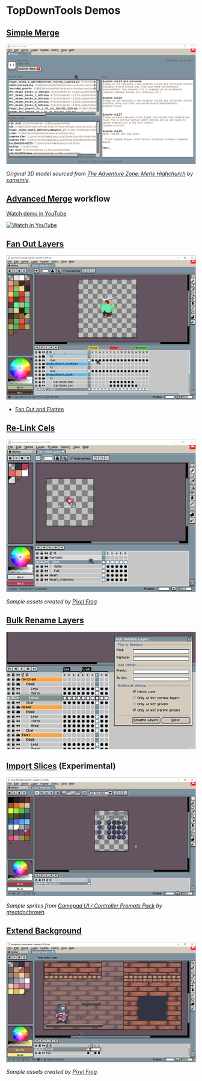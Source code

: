 # TopDownTools Demos

## [Simple Merge](Merge-Simple.md#simple-merge)
[![Simple Merge Demo](../assets/demos/demo-merge-simple.gif)](./demos/Demo-Merge-Simple.md#simple-merge)

*Original 3D model sourced from [The Adventure Zone: Merle Highchurch](https://blendswap.com/blend/28479) by [samsmie](https://blendswap.com/profile/371778).*

## [Advanced Merge](Merge-Advanced.md#advanced-merge) workflow
[Watch demo in YouTube](https://www.youtube.com/watch?v=ueuYmWoUgbM)

<a href="https://www.youtube.com/watch?v=ueuYmWoUgbM" target="_blank">
	<img src="https://img.youtube.com/vi/ueuYmWoUgbM/maxresdefault.jpg" alt="Watch in YouTube">
</a>

## [Fan Out Layers](Layers-FanOut.md#fan-out-layers)
[![Fan Out Demo](../assets/demos/demo-layers-fanout.gif)](./demos/Demo-Layers-FanOut.md#fan-out-layers)

+ [Fan Out and Flatten](./demos/Demo-Layers-FanOutFlat.md#fan-out-layers-with-flatten-layers-enabled)

## [Re-Link Cels](Relink-RelinkCels.md#re-link-all-cels)

[![ReLink Cels Demo](../assets/demos/demo-relink.gif)](./demos/Demo-RelinkCels.md#re-link-cels)

*Sample assets created by [Pixel Frog](https://pixelfrog-assets.itch.io/pirate-bomb).*

## [Bulk Rename Layers](Layers-BulkRename.md#bulk-rename-layers)
[![Bulk Rename Layers Demo](../assets/demos/demo-layers-bulkrename.gif)](./demos/Demo-Layers-BulkRename.md#bulk-rename-layers)

## [Import Slices](Extras-ImportSlices.md#import-slices) (Experimental)
[![Import Slices Demo](../assets/demos/demo-extras-importslices.gif)](./demos/Demo-Extras-ImportSlices.md#import-slices)

*Sample sprites from [Gamepad UI / Controller Prompts Pack](https://greatdocbrown.itch.io/gamepad-ui) by [greatdocbrown](https://greatdocbrown.itch.io/).*

## [Extend Background](Extras-ExtendBackground.md#extend-background)
[![Extend Background Demo](../assets/demos/demo-extras-background.gif)](./demos/Demo-Extras-ExtendBackground.md#extend-background)

*Sample assets created by [Pixel Frog](https://pixelfrog-assets.itch.io/pirate-bomb).*
